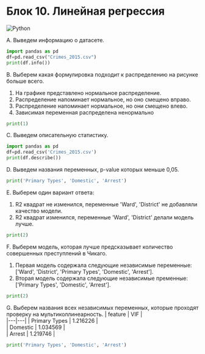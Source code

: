 # Блок 10. Линейная регрессия
![Python](https://img.shields.io/badge/python-3670A0?style=for-the-badge&logo=python&logoColor=ffdd54)

A. Выведем информацию о датасете.
```python
import pandas as pd
df=pd.read_csv("Crimes_2015.csv")
print(df.info())
```
B. Выберем какая формулировка подходит к распределению на рисунке больше всего.
1. На графике представлено нормальное распределение.
2. Распределение напоминает нормальное, но оно смещено вправо.
3. Распределение напоминает нормальное, но они смещено влево.
4. Зависимая переменная распределена ненормально
![]()
```python
print(1)
```
C. Выведем описательную статистику.
```python
import pandas as pd
df=pd.read_csv('Crimes_2015.csv')
print(df.describe())
```
D. Выведем названия переменных, p-value которых меньше 0,05.
![]()
```python
print('Primary Types', 'Domestic', 'Arrest')
```
E. Выберем один вариант ответа:
1. R2 квадрат не изменился, переменные 'Ward', 'District' не добавляли качество модели.
2. R2 квадрат изменился, переменные 'Ward', 'District' делали модель лучше.
![]()
```python
print(2)
```
F. Выберем модель, которая лучше предсказывает количество совершенных преступлений в Чикаго.
1. Первая модель содержала следующие независимые переменные: ['Ward', 'District', 'Primary Types', 'Domestic', 'Arrest'].
2. Вторая модель содержала следующие независимые пременные: ['Primary Types', 'Domestic', 'Arrest'].
```python
print(2)
```
G. Выберем названия всех независимых переменных, которые проходят проверку на мультиколлинеарность.
|  feature |  VIF |   
|---|---|
|  Primary Types  |  1.216226 |   
|  Domestic |  1.034569 |   
|  Arrest |  1.219746 | 
```python
print('Primary Types', 'Domestic', 'Arrest')
```